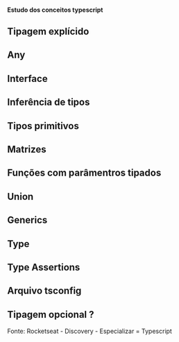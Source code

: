 #### Estudo dos conceitos typescript

## Tipagem explícido
## Any
## Interface
## Inferência de tipos
## Tipos primitivos
## Matrizes
## Funções com parâmentros tipados
## Union
## Generics
## Type
## Type Assertions
## Arquivo tsconfig 
## Tipagem opcional ?


Fonte: Rocketseat - Discovery - Especializar = Typescript
